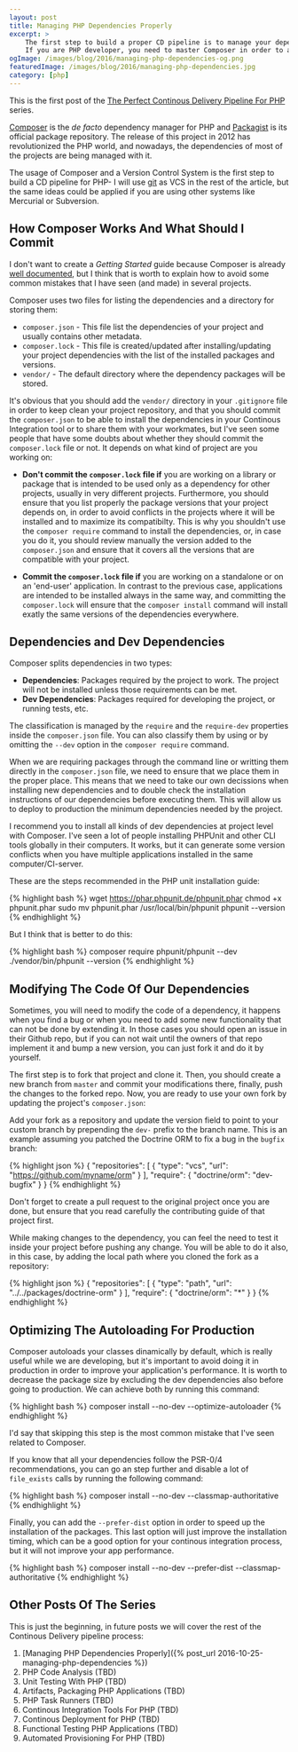 ```yaml
---
layout: post
title: Managing PHP Dependencies Properly
excerpt: >
    The first step to build a proper CD pipeline is to manage your dependencies in the right way.
    If you are PHP developer, you need to master Composer in order to achieve it.
ogImage: /images/blog/2016/managing-php-dependencies-og.png
featuredImage: /images/blog/2016/managing-php-dependencies.jpg
category: [php]
---
```


<div class="series">
    <i class="fa fa-info-circle" aria-hidden="true"></i> This is the first post of the
    <a href="#other-posts-of-the-series">The Perfect Continous Delivery Pipeline For PHP</a> series.
</div>

[Composer][1] is the *de facto* dependency manager for PHP and [Packagist][2] is its official package repository.
The release of this project in 2012 has revolutionized the PHP world, and nowadays, the dependencies of most of the
projects are being managed with it.

The usage of Composer and a Version Control System is the first step to build a CD pipeline for PHP- I will use
[git][3] as VCS in the rest of the article, but the same ideas could be applied if you are using other systems like
Mercurial or Subversion.

## How Composer Works And What Should I Commit

I don't want to create a *Getting Started* guide because Composer is already [well documented][4], but I think that
is worth to explain how to avoid some common mistakes that I have seen (and made) in several projects.

Composer uses two files for listing the dependencies and a directory for storing them:

- `composer.json` - This file list the dependencies of your project and usually contains other metadata.
- `composer.lock` - This file is created/updated after installing/updating your project dependencies with the list of
the installed packages and versions.
- `vendor/` - The default directory where the dependency packages will be stored.

It's obvious that you should add the `vendor/` directory in your `.gitignore` file in order to keep clean your project
repository, and that you should commit the `composer.json` to be able to install the dependencies in your Continous
Integration tool or to share them with your workmates, but I've seen some people that have some doubts about whether they
should commit the `composer.lock` file or not. It depends on what kind of project are you working on:

- **Don't commit the `composer.lock` file if** you are working on a library or package that is intended to be used
only as a dependency for other projects, usually in very different projects. Furthermore, you should ensure that
you list properly the package versions that your project depends on, in order to avoid conflicts in the projects where
it will be installed and to maximize its compatibilty. This is why you shouldn't use the `composer require` command to
install the dependencies, or, in case you do it, you should review manually the version added to the `composer.json` and ensure that
it covers all the versions that are compatible with your project.

- **Commit the `composer.lock` file if** you are working on a standalone or on an 'end-user' application. In contrast to
the previous case, applications are intended to be installed always in the same way, and committing the `composer.lock`
will ensure that the `composer install` command will install exatly the same versions of the dependencies everywhere.

## Dependencies and Dev Dependencies

Composer splits dependencies in two types:

- **Dependencies**: Packages required by the project to work. The project will not be installed unless those requirements
can be met.
- **Dev Dependencies**: Packages required for developing the project, or running tests, etc.

The classification is managed by the `require` and the `require-dev` properties inside the `composer.json` file. You
can also classify them by using or by omitting the `--dev` option in the `composer require` command.

When we are requiring packages through the command line or writting them directly in the `composer.json` file, we need to ensure
that we place them in the proper place. This means that we need to take our own decissions when installing new dependencies and
to double check the installation instructions of our dependencies before executing them. This will allow us to deploy to
production the minimum dependencies needed by the project.

I recommend you to install all kinds of dev dependencies at project level with Composer. I've seen a lot of people installing
PHPUnit and other CLI tools globally in their computers. It works, but it can generate
some version conflicts when you have multiple applications installed in the same computer/CI-server.

These are the steps recommended in the PHP unit installation guide:

{% highlight bash %}
wget https://phar.phpunit.de/phpunit.phar
chmod +x phpunit.phar
sudo mv phpunit.phar /usr/local/bin/phpunit
phpunit --version
{% endhighlight %}

But I think that is better to do this:

{% highlight bash %}
composer require phpunit/phpunit --dev
./vendor/bin/phpunit --version
{% endhighlight %}

## Modifying The Code Of Our Dependencies

Sometimes, you will need to modify the code of a dependency, it happens when you find a bug or when you need to
add some new functionality that can not be done by extending it. In those cases you should open an issue in their
Github repo, but if you can not wait until the owners of that repo implement it and bump a new version, you can just
fork it and do it by yourself.

The first step is to fork that project and clone it. Then, you should create a new branch from `master` and commit your
modifications there, finally, push the changes to the forked repo. Now, you are ready to use your own fork by updating the
project's `composer.json`:

Add your fork as a repository and update the version field to point to your custom branch by prepending the `dev-` prefix
to the branch name. This is an example assuming you patched the Doctrine ORM to fix a bug in the `bugfix` branch:

{% highlight json %}
{
    "repositories": [
        {
            "type": "vcs",
            "url": "https://github.com/myname/orm"
        }
    ],
    "require": {
        "doctrine/orm": "dev-bugfix"
    }
}
{% endhighlight %}

Don't forget to create a pull request to the original project once you are done, but ensure that you read carefully the
contributing guide of that project first.

While making changes to the dependency, you can feel the need to test it inside your project before pushing any change.
You will be able to do it also, in this case, by adding the local path where you cloned the fork as a repository:

{% highlight json %}
{
    "repositories": [
        {
            "type": "path",
            "url": "../../packages/doctrine-orm"
        }
    ],
    "require": {
        "doctrine/orm": "*"
    }
}
{% endhighlight %}

## Optimizing The Autoloading For Production

Composer autoloads your classes dinamically by default, which is really useful while we are developing, but it's important to
avoid doing it in production in order to improve your application's performance. It is worth to decrease the package size by
excluding the dev dependencies also before going to production. We can achieve both by running this command:

{% highlight bash %}
composer install --no-dev --optimize-autoloader
{% endhighlight %}

I'd say that skipping this step is the most common mistake that I've seen related to Composer.

If you know that all your dependencies follow the PSR-0/4 recommendations, you can go an step further and disable a lot of
`file_exists` calls by running the following command:

{% highlight bash %}
composer install --no-dev --classmap-authoritative
{% endhighlight %}

Finally, you can add the `--prefer-dist` option in order to speed up the installation of the packages. This last option
will just improve the installation timing, which can be a good option for your continous integration process, but it will
not improve your app performance.

{% highlight bash %}
composer install --no-dev --prefer-dist --classmap-authoritative
{% endhighlight %}

## Other Posts Of The Series

This is just the beginning, in future posts we will cover the rest of the Continous Delivery pipeline process:

1. [Managing PHP Dependencies Properly]({% post_url 2016-10-25-managing-php-dependencies %})
1. PHP Code Analysis (TBD)
1. Unit Testing With PHP (TBD)
1. Artifacts, Packaging PHP Applications (TBD)
1. PHP Task Runners (TBD)
1. Continous Integration Tools For PHP (TBD)
1. Continous Deployment for PHP (TBD)
1. Functional Testing PHP Applications (TBD)
1. Automated Provisioning For PHP (TBD)

[1]: https://getcomposer.org/
[2]: http://packagist.org/
[3]: https://git-scm.com/
[4]: https://getcomposer.org/doc/00-intro.md
